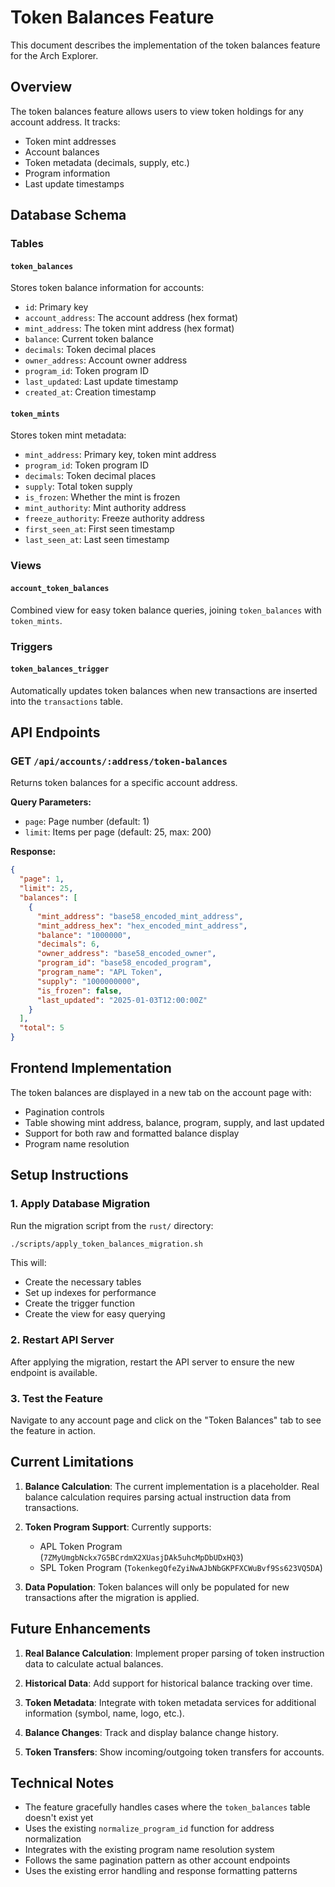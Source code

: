 # Token Balances Feature

This document describes the implementation of the token balances feature for the Arch Explorer.

## Overview

The token balances feature allows users to view token holdings for any account address. It tracks:
- Token mint addresses
- Account balances
- Token metadata (decimals, supply, etc.)
- Program information
- Last update timestamps

## Database Schema

### Tables

#### `token_balances`
Stores token balance information for accounts:
- `id`: Primary key
- `account_address`: The account address (hex format)
- `mint_address`: The token mint address (hex format)
- `balance`: Current token balance
- `decimals`: Token decimal places
- `owner_address`: Account owner address
- `program_id`: Token program ID
- `last_updated`: Last update timestamp
- `created_at`: Creation timestamp

#### `token_mints`
Stores token mint metadata:
- `mint_address`: Primary key, token mint address
- `program_id`: Token program ID
- `decimals`: Token decimal places
- `supply`: Total token supply
- `is_frozen`: Whether the mint is frozen
- `mint_authority`: Mint authority address
- `freeze_authority`: Freeze authority address
- `first_seen_at`: First seen timestamp
- `last_seen_at`: Last seen timestamp

### Views

#### `account_token_balances`
Combined view for easy token balance queries, joining `token_balances` with `token_mints`.

### Triggers

#### `token_balances_trigger`
Automatically updates token balances when new transactions are inserted into the `transactions` table.

## API Endpoints

### GET `/api/accounts/:address/token-balances`

Returns token balances for a specific account address.

**Query Parameters:**
- `page`: Page number (default: 1)
- `limit`: Items per page (default: 25, max: 200)

**Response:**
```json
{
  "page": 1,
  "limit": 25,
  "balances": [
    {
      "mint_address": "base58_encoded_mint_address",
      "mint_address_hex": "hex_encoded_mint_address",
      "balance": "1000000",
      "decimals": 6,
      "owner_address": "base58_encoded_owner",
      "program_id": "base58_encoded_program",
      "program_name": "APL Token",
      "supply": "1000000000",
      "is_frozen": false,
      "last_updated": "2025-01-03T12:00:00Z"
    }
  ],
  "total": 5
}
```

## Frontend Implementation

The token balances are displayed in a new tab on the account page with:
- Pagination controls
- Table showing mint address, balance, program, supply, and last updated
- Support for both raw and formatted balance display
- Program name resolution

## Setup Instructions

### 1. Apply Database Migration

Run the migration script from the `rust/` directory:

```bash
./scripts/apply_token_balances_migration.sh
```

This will:
- Create the necessary tables
- Set up indexes for performance
- Create the trigger function
- Create the view for easy querying

### 2. Restart API Server

After applying the migration, restart the API server to ensure the new endpoint is available.

### 3. Test the Feature

Navigate to any account page and click on the "Token Balances" tab to see the feature in action.

## Current Limitations

1. **Balance Calculation**: The current implementation is a placeholder. Real balance calculation requires parsing actual instruction data from transactions.

2. **Token Program Support**: Currently supports:
   - APL Token Program (`7ZMyUmgbNckx7G5BCrdmX2XUasjDAk5uhcMpDbUDxHQ3`)
   - SPL Token Program (`TokenkegQfeZyiNwAJbNbGKPFXCWuBvf9Ss623VQ5DA`)

3. **Data Population**: Token balances will only be populated for new transactions after the migration is applied.

## Future Enhancements

1. **Real Balance Calculation**: Implement proper parsing of token instruction data to calculate actual balances.

2. **Historical Data**: Add support for historical balance tracking over time.

3. **Token Metadata**: Integrate with token metadata services for additional information (symbol, name, logo, etc.).

4. **Balance Changes**: Track and display balance change history.

5. **Token Transfers**: Show incoming/outgoing token transfers for accounts.

## Technical Notes

- The feature gracefully handles cases where the `token_balances` table doesn't exist yet
- Uses the existing `normalize_program_id` function for address normalization
- Integrates with the existing program name resolution system
- Follows the same pagination pattern as other account endpoints
- Uses the existing error handling and response formatting patterns
